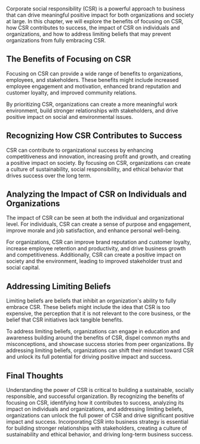 
Corporate social responsibility (CSR) is a powerful approach to business that can drive meaningful positive impact for both organizations and society at large. In this chapter, we will explore the benefits of focusing on CSR, how CSR contributes to success, the impact of CSR on individuals and organizations, and how to address limiting beliefs that may prevent organizations from fully embracing CSR.

The Benefits of Focusing on CSR
-------------------------------

Focusing on CSR can provide a wide range of benefits to organizations, employees, and stakeholders. These benefits might include increased employee engagement and motivation, enhanced brand reputation and customer loyalty, and improved community relations.

By prioritizing CSR, organizations can create a more meaningful work environment, build stronger relationships with stakeholders, and drive positive impact on social and environmental issues.

Recognizing How CSR Contributes to Success
------------------------------------------

CSR can contribute to organizational success by enhancing competitiveness and innovation, increasing profit and growth, and creating a positive impact on society. By focusing on CSR, organizations can create a culture of sustainability, social responsibility, and ethical behavior that drives success over the long term.

Analyzing the Impact of CSR on Individuals and Organizations
------------------------------------------------------------

The impact of CSR can be seen at both the individual and organizational level. For individuals, CSR can create a sense of purpose and engagement, improve morale and job satisfaction, and enhance personal well-being.

For organizations, CSR can improve brand reputation and customer loyalty, increase employee retention and productivity, and drive business growth and competitiveness. Additionally, CSR can create a positive impact on society and the environment, leading to improved stakeholder trust and social capital.

Addressing Limiting Beliefs
---------------------------

Limiting beliefs are beliefs that inhibit an organization's ability to fully embrace CSR. These beliefs might include the idea that CSR is too expensive, the perception that it is not relevant to the core business, or the belief that CSR initiatives lack tangible benefits.

To address limiting beliefs, organizations can engage in education and awareness building around the benefits of CSR, dispel common myths and misconceptions, and showcase success stories from peer organizations. By addressing limiting beliefs, organizations can shift their mindset toward CSR and unlock its full potential for driving positive impact and success.

Final Thoughts
--------------

Understanding the power of CSR is critical to building a sustainable, socially responsible, and successful organization. By recognizing the benefits of focusing on CSR, identifying how it contributes to success, analyzing its impact on individuals and organizations, and addressing limiting beliefs, organizations can unlock the full power of CSR and drive significant positive impact and success. Incorporating CSR into business strategy is essential for building stronger relationships with stakeholders, creating a culture of sustainability and ethical behavior, and driving long-term business success.

